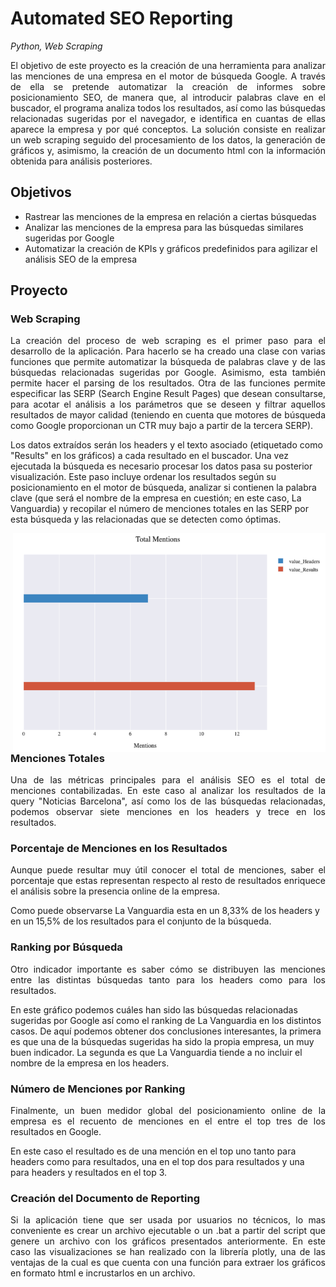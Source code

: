 # Automated SEO Reporting
*Python, Web Scraping*
<p align="justify"> 
El objetivo de este proyecto es la creación de una herramienta para analizar las menciones de una empresa en el motor de búsqueda Google. A través de ella se pretende automatizar la creación de informes sobre posicionamiento SEO, de manera que, al introducir palabras clave en el buscador, el programa analiza todos los resultados, así como las búsquedas relacionadas sugeridas por el navegador, e identifica en cuantas de ellas aparece la empresa y por qué conceptos. La solución consiste en realizar un web scraping seguido del procesamiento de los datos, la generación de gráficos y, asimismo, la creación de un documento html con la información obtenida para análisis posteriores.
</p>

## Objetivos 
- Rastrear las menciones de la empresa en relación a ciertas búsquedas
- Analizar las menciones de la empresa para las búsquedas similares sugeridas por Google
- Automatizar la creación de KPIs y gráficos predefinidos para agilizar el análisis SEO de la empresa

## Proyecto

### Web Scraping
<p align="justify"> 
La creación del proceso de web scraping es el primer paso para el desarrollo de la aplicación. Para hacerlo se ha creado una clase con varias funciones que permite automatizar la búsqueda de palabras clave y de las búsquedas relacionadas sugeridas por Google. Asimismo, esta también permite hacer el parsing de los resultados. Otra de las funciones permite especificar las SERP (Search Engine Result Pages) que desean consultarse, para acotar el análisis a los parámetros que se deseen y filtrar aquellos resultados de mayor calidad (teniendo en cuenta que motores de búsqueda como Google proporcionan un CTR muy bajo a partir de la tercera SERP).

Los datos extraídos serán los headers y el texto asociado (etiquetado como "Results" en los gráficos) a cada resultado en el buscador. Una vez ejecutada la búsqueda es necesario procesar los datos pasa su posterior visualización. Este paso incluye ordenar los resultados según su posicionamiento en el motor de búsqueda, analizar si contienen la palabra clave (que será el nombre de la empresa en cuestión; en este caso, La Vanguardia) y recopilar el número de menciones totales en las SERP por esta búsqueda y las relacionadas que se detecten como óptimas.
</p>
<img src="Images/Graph_1" width="500" align="right" >

### Menciones Totales
<p align="justify"> 
Una de las métricas principales para el análisis SEO es el total de menciones contabilizadas. En este caso al analizar los resultados de la query "Noticias Barcelona", así como los de las búsquedas relacionadas, podemos observar siete menciones en los headers y trece en los resultados.
</p>

### Porcentaje de Menciones en los Resultados
<p align="justify"> 
Aunque puede resultar muy útil conocer el total de menciones, saber el porcentaje que estas representan respecto al resto de resultados enriquece el análisis sobre la presencia online de la empresa.

Como puede observarse La Vanguardia esta en un 8,33% de los headers y en un 15,5% de los resultados para el conjunto de la búsqueda.
</p>

### Ranking por Búsqueda
<p align="justify"> 
Otro indicador importante es saber cómo se distribuyen las menciones entre las distintas búsquedas tanto para los headers como para los resultados.

En este gráfico podemos cuáles han sido las búsquedas relacionadas sugeridas por Google así como el ranking de La Vanguardia en los distintos casos. De aquí podemos obtener dos conclusiones interesantes, la primera es que una de la búsquedas sugeridas ha sido la propia empresa, un muy buen indicador. La segunda es que La Vanguardia tiende a no incluir el nombre de la empresa en los headers.
</p>

### Número de Menciones por Ranking
<p align="justify"> 
Finalmente, un buen medidor global del posicionamiento online de la empresa es el recuento de menciones en el entre el top tres de los resultados en Google.

En este caso el resultado es de una mención en el top uno tanto para headers como para resultados, una en el top dos para resultados y una para headers y resultados en el top 3.
</p>

### Creación del Documento de Reporting
<p align="justify"> 
Si la aplicación tiene que ser usada por usuarios no técnicos, lo mas conveniente es crear un archivo ejecutable o un .bat a partir del script que genere un archivo con los gráficos presentados anteriormente. En este caso las visualizaciones se han realizado con la librería plotly, una de las ventajas de la cual es que cuenta con una función para extraer los gráficos en formato html e incrustarlos en un archivo.
